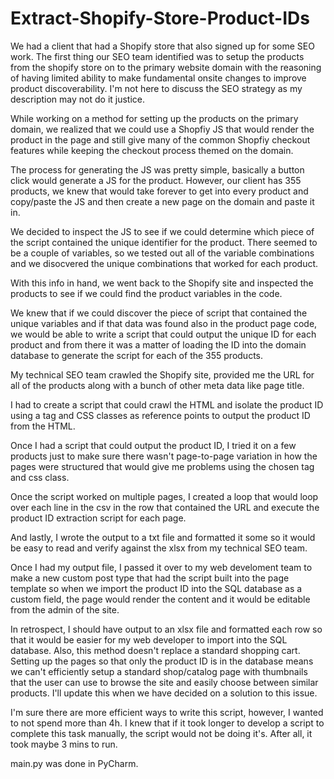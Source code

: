 # Extract-Shopify-Store-Product-IDs

We had a client that had a Shopify store that also signed up for some SEO work. The first thing our SEO team identified was to setup the products from the shopify store on to the primary website domain with the reasoning of having limited ability to make fundamental onsite changes to improve product discoverability. I'm not here to discuss the SEO strategy as my description may not do it justice.

While working on a method for setting up the products on the primary domain, we realized that we could use a Shopfiy JS that would render the product in the page and still give many of the common Shopfiy checkout features while keeping the checkout process themed on the domain. 

The process for generating the JS was pretty simple, basically a button click would generate a JS for the product. However, our client has 355 products, we knew that would take forever to get into every product and copy/paste the JS and then create a new page on the domain and paste it in.

We decided to inspect the JS to see if we could determine which piece of the script contained the unique identifier for the product. There seemed to be a couple of variables, so we tested out all of the variable combinations and we disocvered the unique combinations that worked for each product.

With this info in hand, we went back to the Shopify site and inspected the products to see if we could find the product variables in the code.

We knew that if we could discover the piece of script that contained the unique variables and if that data was found also in the product page code, we would be able to write a script that could output the unique ID for each product and from there it was a matter of loading the ID into the domain database to generate the script for each of the 355 products.

My technical SEO team crawled the Shopify site, provided me the URL for all of the products along with a bunch of other meta data like page title. 

I had to create a script that could crawl the HTML and isolate the product ID using a tag and CSS classes as reference points to output the product ID from the HTML.

Once I had a script that could output the product ID, I tried it on a few products just to make sure there wasn't page-to-page variation in how the pages were structured that would give me problems using the chosen tag and css class.

Once the script worked on multiple pages, I created a loop that would loop over each line in the csv in the row that contained the URL and execute the product ID extraction script for each page.

And lastly, I wrote the output to a txt file and formatted it some so it would be easy to read and verify against the xlsx from my technical SEO team.

Once I had my output file, I passed it over to my web develoment team to make a new custom post type that had the script built into the page template so when we import the product ID into the SQL database as a custom field, the page would render the content and it would be editable from the admin of the site.

In retrospect, I should have output to an xlsx file and formatted each row so that it would be easier for my web developer to import into the SQL database. Also, this method doesn't replace a standard shopping cart. Setting up the pages so that only the product ID is in the database means we can't efficiently setup a standard shop/catalog page with thumbnails that the user can use to browse the site and easily choose between similar products. I'll update this when we have decided on a solution to this issue.

I'm sure there are more efficient ways to write this script, however, I wanted to not spend more than 4h. I knew that if it took longer to develop a script to complete this task manually, the script would not be doing it's. After all, it took maybe 3 mins to run. 

main.py was  done in PyCharm.
